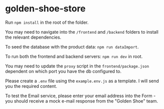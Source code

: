 # golden-shoe-store

Run `npm install` in the root of the folder.

You may need to navigate into the `/frontend` and `/backend` folders to install the relevant dependencies.

To seed the database with the product data: `npm run dataImport`.

To run both the frontend and backend servers: `npm run dev` in root.

You may need to update the `proxy` script in the `frontend/package.json` dependent on which port you have the db configured to.

Please create a `.env` file using the `example.env.js` as a template. I will send you the required content.

To test the Email service, please enter your email address into the Form - you should receive a mock e-mail response from the "Golden Shoe" team.
